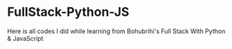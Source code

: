 # FullStack-Python-JS
Here is all codes I did while learning from Bohubrihi's Full Stack With Python &amp; JavaScript
